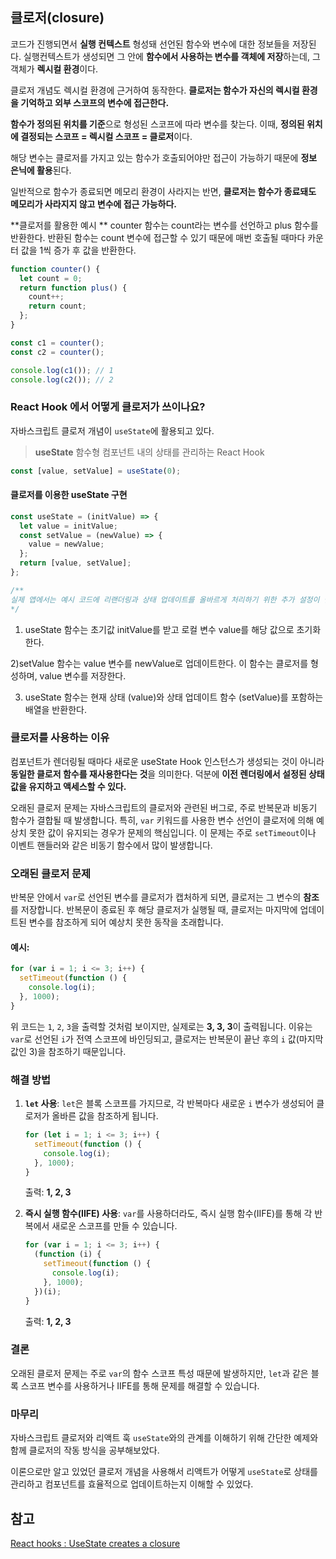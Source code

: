 ## 클로저(closure)

코드가 진행되면서 **실행 컨텍스트** 형성돼 선언된 함수와 변수에 대한 정보들을 저장된다. 실행컨텍스트가 생성되면 그 안에 **함수에서 사용하는 변수를 객체에 저장**하는데, 그 객체가 **렉시컬 환경**이다.

클로저 개념도 렉시컬 환경에 근거하여 동작한다. **클로저는 함수가 자신의 렉시컬 환경을 기억하고 외부 스코프의 변수에 접근한다.**

**함수가 정의된 위치를 기준**으로 형성된 스코프에 따라 변수를 찾는다.
이때, **정의된 위치에 결정되는 스코프 = 렉시컬 스코프 = 클로저**이다.

해당 변수는 클로저를 가지고 있는 함수가 호출되어야만 접근이 가능하기 때문에 **정보 은닉에 활용**된다.

일반적으로 함수가 종료되면 메모리 환경이 사라지는 반면, **클로저는 함수가 종료돼도 메모리가 사라지지 않고 변수에 접근 가능하다.**

**클로저를 활용한 예시 **
counter 함수는 count라는 변수를 선언하고 plus 함수를 반환한다. 반환된 함수는 count 변수에 접근할 수 있기 때문에 매번 호출될 때마다 카운터 값을 1씩 증가 후 값을 반환한다.

```js
function counter() {
  let count = 0;
  return function plus() {
    count++;
    return count;
  };
}

const c1 = counter();
const c2 = counter();

console.log(c1()); // 1
console.log(c2()); // 2
```

### React Hook 에서 어떻게 클로저가 쓰이나요?

자바스크립트 클로저 개념이 `useState`에 활용되고 있다.

> **useState**
> 함수형 컴포넌트 내의 상태를 관리하는 React Hook

```js
const [value, setValue] = useState(0);
```

#### 클로저를 이용한 useState 구현

```js
const useState = (initValue) => {
  let value = initValue;
  const setValue = (newValue) => {
    value = newValue;
  };
  return [value, setValue];
};

/**
실제 앱에서는 예시 코드에 리랜더링과 상태 업데이트를 올바르게 처리하기 위한 추가 설정이 필요하다.
*/
```

1. useState 함수는 초기값 initValue를 받고 로컬 변수 value를 해당 값으로 초기화한다.

2)setValue 함수는 value 변수를 newValue로 업데이트한다. 이 함수는 클로저를 형성하며, value 변수를 저장한다.

3. useState 함수는 현재 상태 (value)와 상태 업데이트 함수 (setValue)를 포함하는 배열을 반환한다.

### 클로저를 사용하는 이유

컴포넌트가 렌더링될 때마다 새로운 useState Hook 인스턴스가 생성되는 것이 아니라 **동일한 클로저 함수를 재사용한다는 것**을 의미한다. 덕분에 **이전 렌더링에서 설정된 상태 값을 유지하고 액세스할 수 있다.**

오래된 클로저 문제는 자바스크립트의 클로저와 관련된 버그로, 주로 반복문과 비동기 함수가 결합될 때 발생합니다. 특히, `var` 키워드를 사용한 변수 선언이 클로저에 의해 예상치 못한 값이 유지되는 경우가 문제의 핵심입니다. 이 문제는 주로 `setTimeout`이나 이벤트 핸들러와 같은 비동기 함수에서 많이 발생합니다.

### 오래된 클로저 문제

반복문 안에서 `var`로 선언된 변수를 클로저가 캡처하게 되면, 클로저는 그 변수의 **참조**를 저장합니다. 반복문이 종료된 후 해당 클로저가 실행될 때, 클로저는 마지막에 업데이트된 변수를 참조하게 되어 예상치 못한 동작을 초래합니다.

#### 예시:

```javascript
for (var i = 1; i <= 3; i++) {
  setTimeout(function () {
    console.log(i);
  }, 1000);
}
```

위 코드는 `1`, `2`, `3`을 출력할 것처럼 보이지만, 실제로는 **3, 3, 3**이 출력됩니다. 이유는 `var`로 선언된 `i`가 전역 스코프에 바인딩되고, 클로저는 반복문이 끝난 후의 `i` 값(마지막 값인 3)을 참조하기 때문입니다.

### 해결 방법

1. **`let` 사용**:
   `let`은 블록 스코프를 가지므로, 각 반복마다 새로운 `i` 변수가 생성되어 클로저가 올바른 값을 참조하게 됩니다.

   ```javascript
   for (let i = 1; i <= 3; i++) {
     setTimeout(function () {
       console.log(i);
     }, 1000);
   }
   ```

   출력: **1, 2, 3**

2. **즉시 실행 함수(IIFE) 사용**:
   `var`를 사용하더라도, 즉시 실행 함수(IIFE)를 통해 각 반복에서 새로운 스코프를 만들 수 있습니다.

   ```javascript
   for (var i = 1; i <= 3; i++) {
     (function (i) {
       setTimeout(function () {
         console.log(i);
       }, 1000);
     })(i);
   }
   ```

   출력: **1, 2, 3**

### 결론

오래된 클로저 문제는 주로 `var`의 함수 스코프 특성 때문에 발생하지만, `let`과 같은 블록 스코프 변수를 사용하거나 IIFE를 통해 문제를 해결할 수 있습니다.

### 마무리

자바스크립트 클로저와 리액트 훅 `useState`와의 관계를 이해하기 위해 간단한 예제와 함께 클로저의 작동 방식을 공부해보았다.

이론으로만 알고 있었던 클로저 개념을 사용해서 리액트가 어떻게 `useState`로 상태를 관리하고 컴포넌트를 효율적으로 업데이트하는지 이해할 수 있었다.

## 참고

[React hooks : UseState creates a closure
](https://youtu.be/zBNJCtbF6T0?si=1rBzmEhSbSIMv3NN)
